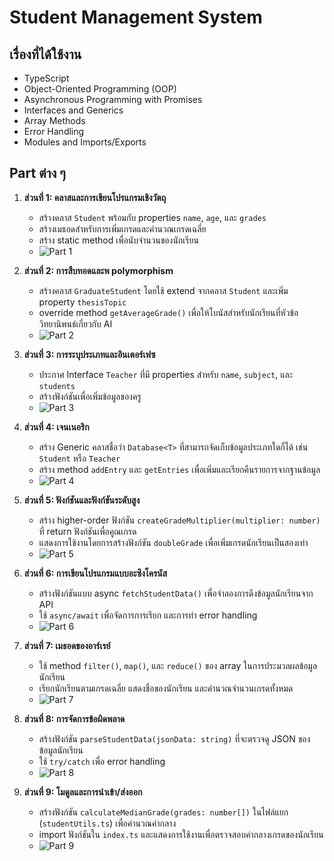 # Student Management System

## เรื่องที่ได้ใช้งาน

- TypeScript
- Object-Oriented Programming (OOP)
- Asynchronous Programming with Promises
- Interfaces and Generics
- Array Methods
- Error Handling
- Modules and Imports/Exports


## Part ต่าง ๆ

1. **ส่วนที่ 1: คลาสและการเขียนโปรแกรมเชิงวัตถุ**
   - สร้างคลาส `Student` พร้อมกับ properties `name`, `age`, และ `grades`
   - สร้างเมธอดสำหรับการเพิ่มเกรดและคำนวณเกรดเฉลี่ย
   - สร้าง static method เพื่อนับจำนวนของนักเรียน
   - ![Part 1](/output-image/output-1.png)

2. **ส่วนที่ 2: การสืบทอดและพ polymorphism**
   - สร้างคลาส `GraduateStudent` โดยใช้ extend จากคลาส `Student` และเพิ่ม property `thesisTopic`
   - override method `getAverageGrade()` เพื่อให้โบนัสสำหรับนักเรียนที่หัวข้อวิทยานิพนธ์เกี่ยวกับ AI
   - ![Part 2](/output-image/output-2.png)

3. **ส่วนที่ 3: การระบุประเภทและอินเตอร์เฟซ**
   - ประกาศ Interface `Teacher` ที่มี properties สำหรับ `name`, `subject`, และ `students`
   - สร้างฟังก์ชันเพื่อเพิ่มข้อมูลของครู
   - ![Part 3](output-image/output-3.png)

4. **ส่วนที่ 4: เจนเนอริก**
   - สร้าง Generic คลาสชื่อว่า `Database<T>` ที่สามารถจัดเก็บข้อมูลประเภทใดก็ได้ เช่น `Student` หรือ `Teacher`
   - สร้าง method `addEntry` และ `getEntries` เพื่อเพิ่มและเรียกคืนรายการจากฐานข้อมูล
   - ![Part 4](output-image/output-4.png)

5. **ส่วนที่ 5: ฟังก์ชันและฟังก์ชันระดับสูง**
   - สร้าง higher-order ฟังก์ชัน `createGradeMultiplier(multiplier: number)` ที่ return ฟังก์ชันเพื่อคูณเกรด
   - แสดงการใช้งานโดยการสร้างฟังก์ชัน `doubleGrade` เพื่อเพิ่มเกรดนักเรียนเป็นสองเท่า
   - ![Part 5](output-image/output-5.png)

6. **ส่วนที่ 6: การเขียนโปรแกรมแบบอะซิงโครนัส**
   - สร้างฟังก์ชันแบบ async `fetchStudentData()` เพื่อจำลองการดึงข้อมูลนักเรียนจาก API
   - ใช้ `async/await` เพื่อจัดการการเรียก และการทำ error handling
   - ![Part 6](output-image/output-6.png)

7. **ส่วนที่ 7: เมธอดของอาร์เรย์**
   - ใช้ method `filter()`, `map()`, และ `reduce()` ของ array ในการประมวลผลข้อมูลนักเรียน
   - เรียกนักเรียนตามเกรดเฉลี่ย แสดงชื่อของนักเรียน และคำนวณจำนวนเกรดทั้งหมด
   - ![Part 7](output-image/output-7.png)

8. **ส่วนที่ 8: การจัดการข้อผิดพลาด**
   - สร้างฟังก์ชัน `parseStudentData(jsonData: string)` ที่จะตรวจดู JSON ของข้อมูลนักเรียน
   - ใช้ `try/catch` เพื่อ error handling
   - ![Part 8](output-image/output-8.png)

9. **ส่วนที่ 9: โมดูลและการนำเข้า/ส่งออก**
   - สร้างฟังก์ชัน `calculateMedianGrade(grades: number[])` ในไฟล์แยก (`studentUtils.ts`) เพื่อคำนวณค่ากลาง
   - import ฟังก์ชันใน `index.ts` และแสดงการใช้งานเพื่อตรวจสอบค่ากลางเกรดของนักเรียน
   - ![Part 9](output-image/output-9.png)